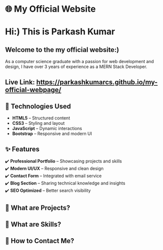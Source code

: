 # 🌐 My Official Website
# Hi:) This is Parkash Kumar
## Welcome to the my official website:)
As a computer science graduate with a passion for web development and design, I have over 3 years of experience as a MERN Stack Developer.
## Live Link: https://parkashkumarcs.github.io/my-official-webpage/

## 🚀 Technologies Used

- **HTML5** – Structured content  
- **CSS3** – Styling and layout  
- **JavaScript** – Dynamic interactions  
- **Bootstrap** – Responsive and modern UI 

## ✨ Features

✔️ **Professional Portfolio** – Showcasing projects and skills  
✔️ **Modern UI/UX** – Responsive and clean design  
✔️ **Contact Form** – Integrated with email service  
✔️ **Blog Section** – Sharing technical knowledge and insights  
✔️ **SEO Optimized** – Better search visibility  

## 📂 What are Projects?

## 🎯 What are Skills?

## 📨 How to Contact Me?

